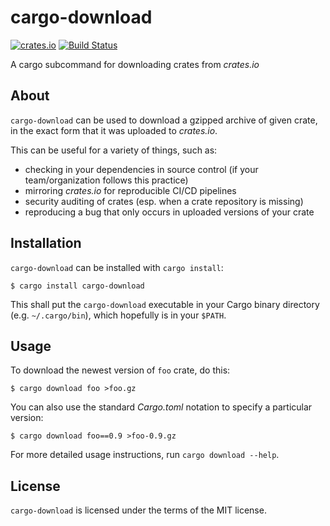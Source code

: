 # cargo-download

[![crates.io](https://img.shields.io/crates/v/cargo-download.svg)](https://crates.io/crates/cargo-download)
[![Build Status](https://travis-ci.org/Xion/cargo-download.svg?branch=master)](https://travis-ci.org/Xion/cargo-download)

A cargo subcommand for downloading crates from _crates.io_

## About

`cargo-download` can be used to download a gzipped archive of given crate,
in the exact form that it was uploaded to _crates.io_.

This can be useful for a variety of things, such as:

* checking in your dependencies in source control (if your team/organization follows this practice)
* mirroring _crates.io_ for reproducible CI/CD pipelines
* security auditing of crates (esp. when a crate repository is missing)
* reproducing a bug that only occurs in uploaded versions of your crate

## Installation

`cargo-download` can be installed with `cargo install`:

    $ cargo install cargo-download

This shall put the `cargo-download` executable in your Cargo binary directory
(e.g. `~/.cargo/bin`), which hopefully is in your `$PATH`.

## Usage

To download the newest version of `foo` crate, do this:

    $ cargo download foo >foo.gz

You can also use the standard _Cargo.toml_ notation to specify a particular version:

    $ cargo download foo==0.9 >foo-0.9.gz

For more detailed usage instructions, run `cargo download --help`.

## License

`cargo-download` is licensed under the terms of the MIT license.

